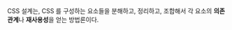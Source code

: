 CSS 설계는,
CSS 를 구성하는 요소들을 분해하고, 정리하고, 조합해서 
각 요소의 **의존 관계**나 **재사용성**을 얻는 방법론이다.


<!--stackedit_data:
eyJoaXN0b3J5IjpbMTc1NDEyNTg2M119
-->